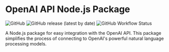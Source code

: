 # OpenAI API Node.js Package

![GitHub](https://img.shields.io/github/license/adanzweig/NodeJS-ChatGPT)
![GitHub release (latest by date)](https://img.shields.io/github/v/release/adanzweig/NodeJS-ChatGPT)
![GitHub Workflow Status](https://img.shields.io/github/workflow/status/adanzweig/NodeJS-ChatGPT/index.js%20CI)

A Node.js package for easy integration with the OpenAI API. This package simplifies the process of connecting to OpenAI's powerful natural language processing models.